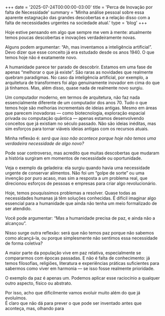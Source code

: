 +++
date = '2025-07-24T00:00:00-03:00'
title = 'Perca de Inovação por falta de Necessidade'
summary = 'Minha análise pessoal sobre essa aparente estagnação das grandes descobertas e a relação disso com a falta de necessidades urgentes na sociedade atual.'
type = 'blog'
+++

Hoje estive pensando em algo que sempre me vem à mente: atualmente temos poucas descobertas e inovações verdadeiramente novas.

Alguns podem argumentar: “Ah, mas inventamos a inteligência artificial”. Devo dizer que esse conceito já era estudado desde os anos 1940. O que temos hoje não é exatamente novo.

A humanidade parece ter parado de descobrir. Estamos em uma fase de apenas “melhorar o que já existe”. São raras as novidades que realmente quebram paradigmas. No caso da inteligência artificial, por exemplo, a arquitetura de transformers foi algo genuinamente inovador em cima do que já tínhamos. Mas, além disso, quase nada de realmente novo surgiu.

Um computador moderno, em termos de arquitetura, não faz nada essencialmente diferente de um computador dos anos 70. Tudo o que temos hoje são melhorias incrementais de ideias antigas. Mesmo em áreas que parecem inovadoras — como biotecnologia, exploração espacial privada ou computação quântica — apenas estamos desenvolvendo conceitos que já existiam no século passado. Não são ideias inéditas, mas sim esforços para tornar viáveis ideias antigas com os recursos atuais.

Minha reflexão é: _será que isso não acontece porque hoje não temos uma verdadeira necessidade de algo novo?_

Pode soar controverso, mas acredito que muitas descobertas que mudaram a história surgiram em momentos de necessidade ou oportunidade.  

Veja o exemplo da geladeira: ela surgiu quando havia uma necessidade urgente de conservar alimentos. Não foi um “golpe de sorte” ou uma invenção por puro acaso, mas sim a resposta a um problema real, que direcionou esforços de pessoas e empresas para criar algo revolucionário.

Hoje, temos pouquíssimos problemas a resolver. Quase todas as necessidades humanas já têm soluções conhecidas. É difícil imaginar algo essencial para a humanidade que ainda não tenha um meio formalizado de ser atendido.

Você pode argumentar: “Mas a humanidade precisa de paz, e ainda não a alcançou”.  

Nisso surge outra reflexão: será que não temos paz porque não sabemos como alcançá-la, ou porque simplesmente não sentimos essa necessidade de forma coletiva?
 
A maior parte da população vive em paz relativa, especialmente se compararmos com épocas passadas. E não é falta de conhecimento: já temos filosofias, religiões, literatura e experiências práticas suficientes para sabermos como viver em harmonia — se isso fosse realmente prioridade.

O exemplo da paz é apenas um. Podemos aplicar esse raciocínio a qualquer outro aspecto, físico ou abstrato.

Por isso, acho que dificilmente vamos evoluir muito além do que já evoluímos.  
É claro que não dá para prever o que pode ser inventado antes que aconteça, mas, olhando para